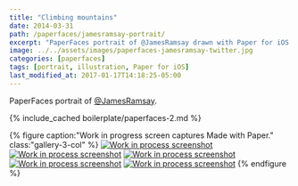 ```yaml
---
title: "Climbing mountains"
date: 2014-03-31
path: /paperfaces/jamesramsay-portrait/
excerpt: "PaperFaces portrait of @JamesRamsay drawn with Paper for iOS on an iPad."
image: ../../assets/images/paperfaces-jamesramsay-twitter.jpg
categories: [paperfaces]
tags: [portrait, illustration, Paper for iOS]
last_modified_at: 2017-01-17T14:18:25-05:00
---
```


PaperFaces portrait of [@JamesRamsay](https://twitter.com/JamesRamsay).

{% include_cached boilerplate/paperfaces-2.md %}

{% figure caption:"Work in progress screen captures Made with Paper." class:"gallery-3-col" %}
[![Work in process screenshot](../../assets/images/paperfaces-jamesramsay-process-1-600.jpg)](../../assets/images/paperfaces-jamesramsay-process-1-lg.jpg)
[![Work in process screenshot](../../assets/images/paperfaces-jamesramsay-process-2-600.jpg)](../../assets/images/paperfaces-jamesramsay-process-2-lg.jpg)
[![Work in process screenshot](../../assets/images/paperfaces-jamesramsay-process-3-600.jpg)](../../assets/images/paperfaces-jamesramsay-process-3-lg.jpg)
[![Work in process screenshot](../../assets/images/paperfaces-jamesramsay-process-4-600.jpg)](../../assets/images/paperfaces-jamesramsay-process-4-lg.jpg)
[![Work in process screenshot](../../assets/images/paperfaces-jamesramsay-process-5-600.jpg)](../../assets/images/paperfaces-jamesramsay-process-5-lg.jpg)
{% endfigure %}

